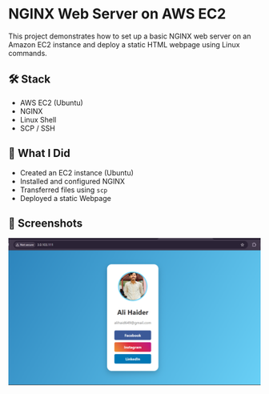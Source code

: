 # NGINX Web Server on AWS EC2

This project demonstrates how to set up a basic NGINX web server on an Amazon EC2 instance and deploy a static HTML webpage using Linux commands.

## 🛠️ Stack
- AWS EC2 (Ubuntu)
- NGINX
- Linux Shell
- SCP / SSH

## 🚀 What I Did
- Created an EC2 instance (Ubuntu)
- Installed and configured NGINX
- Transferred files using `scp`
- Deployed a static Webpage

## 📸 Screenshots
![Web Screenshot](1.png)
